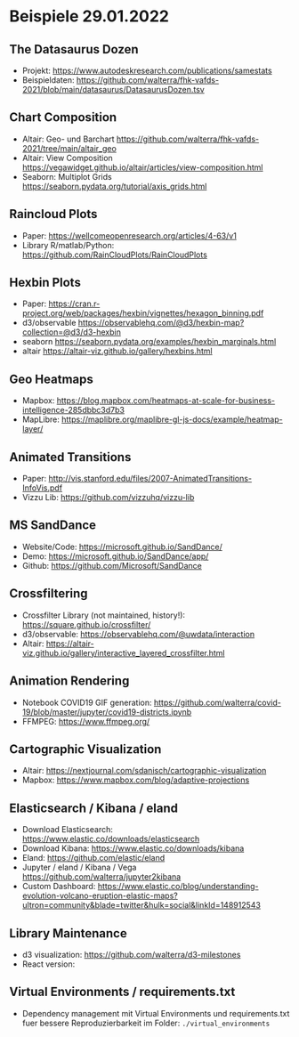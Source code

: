 # Beispiele 29.01.2022

## The Datasaurus Dozen

- Projekt: https://www.autodeskresearch.com/publications/samestats
- Beispieldaten: https://github.com/walterra/fhk-vafds-2021/blob/main/datasaurus/DatasaurusDozen.tsv

## Chart Composition

- Altair: Geo- und Barchart https://github.com/walterra/fhk-vafds-2021/tree/main/altair_geo
- Altair: View Composition https://vegawidget.github.io/altair/articles/view-composition.html
- Seaborn: Multiplot Grids https://seaborn.pydata.org/tutorial/axis_grids.html

## Raincloud Plots

- Paper: https://wellcomeopenresearch.org/articles/4-63/v1
- Library R/matlab/Python: https://github.com/RainCloudPlots/RainCloudPlots

## Hexbin Plots

- Paper: https://cran.r-project.org/web/packages/hexbin/vignettes/hexagon_binning.pdf
- d3/observable https://observablehq.com/@d3/hexbin-map?collection=@d3/d3-hexbin
- seaborn https://seaborn.pydata.org/examples/hexbin_marginals.html
- altair https://altair-viz.github.io/gallery/hexbins.html

## Geo Heatmaps

- Mapbox: https://blog.mapbox.com/heatmaps-at-scale-for-business-intelligence-285dbbc3d7b3
- MapLibre: https://maplibre.org/maplibre-gl-js-docs/example/heatmap-layer/

## Animated Transitions

- Paper: http://vis.stanford.edu/files/2007-AnimatedTransitions-InfoVis.pdf
- Vizzu Lib: https://github.com/vizzuhq/vizzu-lib

## MS SandDance

- Website/Code: https://microsoft.github.io/SandDance/
- Demo: https://microsoft.github.io/SandDance/app/
- Github: https://github.com/Microsoft/SandDance

## Crossfiltering

- Crossfilter Library (not maintained, history!): https://square.github.io/crossfilter/
- d3/observable: https://observablehq.com/@uwdata/interaction
- Altair: https://altair-viz.github.io/gallery/interactive_layered_crossfilter.html

## Animation Rendering

- Notebook COVID19 GIF generation: https://github.com/walterra/covid-19/blob/master/jupyter/covid19-districts.ipynb
- FFMPEG: https://www.ffmpeg.org/

## Cartographic Visualization

- Altair: https://nextjournal.com/sdanisch/cartographic-visualization
- Mapbox: https://www.mapbox.com/blog/adaptive-projections

## Elasticsearch / Kibana / eland

- Download Elasticsearch: https://www.elastic.co/downloads/elasticsearch
- Download Kibana: https://www.elastic.co/downloads/kibana
- Eland: https://github.com/elastic/eland
- Jupyter / eland / Kibana / Vega https://github.com/walterra/jupyter2kibana
- Custom Dashboard: https://www.elastic.co/blog/understanding-evolution-volcano-eruption-elastic-maps?ultron=community&blade=twitter&hulk=social&linkId=148912543



## Library Maintenance

- d3 visualization: https://github.com/walterra/d3-milestones
- React version:

## Virtual Environments / requirements.txt

- Dependency management mit Virtual Environments und requirements.txt fuer bessere Reproduzierbarkeit im Folder:  `./virtual_environments`




